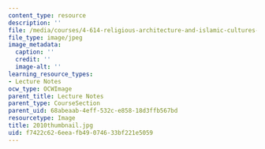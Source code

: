 ```yaml
---
content_type: resource
description: ''
file: /media/courses/4-614-religious-architecture-and-islamic-cultures-fall-2002/f7422c626eeafb49074633bf221e5059_2010thumbnail.jpg
file_type: image/jpeg
image_metadata:
  caption: ''
  credit: ''
  image-alt: ''
learning_resource_types:
- Lecture Notes
ocw_type: OCWImage
parent_title: Lecture Notes
parent_type: CourseSection
parent_uid: 68abeaab-4eff-532c-e858-18d3ffb567bd
resourcetype: Image
title: 2010thumbnail.jpg
uid: f7422c62-6eea-fb49-0746-33bf221e5059
---
```

